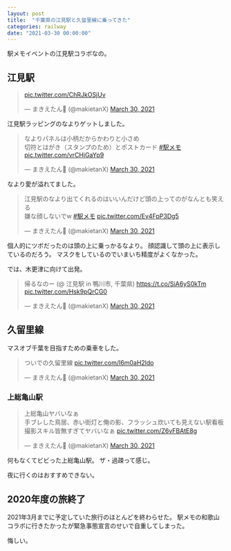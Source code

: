 ```yaml
---
layout: post
title:  "千葉県の江見駅と久留里線に乗ってきた"
categories: railway
date: "2021-03-30 00:00:00"
---
```


駅メモイベントの江見駅コラボなの。

## 江見駅

<blockquote class="twitter-tweet tw-align-center"><p lang="und" dir="ltr"><a href="https://t.co/ChRJkOSjUv">pic.twitter.com/ChRJkOSjUv</a></p>&mdash; まきえたん🥦 (@makietanX) <a href="https://twitter.com/makietanX/status/1376781523953745923?ref_src=twsrc%5Etfw">March 30, 2021</a></blockquote> <script async src="https://platform.twitter.com/widgets.js" charset="utf-8"></script>

江見駅ラッピングのなよりゲットしました。

<blockquote class="twitter-tweet tw-align-center"><p lang="ja" dir="ltr">なよりパネルは小柄だからかわりと小さめ<br>切符とはがき（スタンプのため）とポストカード <a href="https://twitter.com/hashtag/%E9%A7%85%E3%83%A1%E3%83%A2?src=hash&amp;ref_src=twsrc%5Etfw">#駅メモ</a> <a href="https://t.co/vrCHjGaYp9">pic.twitter.com/vrCHjGaYp9</a></p>&mdash; まきえたん🥦 (@makietanX) <a href="https://twitter.com/makietanX/status/1376797170171473920?ref_src=twsrc%5Etfw">March 30, 2021</a></blockquote> <script async src="https://platform.twitter.com/widgets.js" charset="utf-8"></script>

なより愛が溢れてました。

<blockquote class="twitter-tweet tw-align-center"><p lang="ja" dir="ltr">江見駅のなより出てくれるのはいいんだけど頭の上ってのがなんとも笑える<br>嫌な顔しないでw <a href="https://twitter.com/hashtag/%E9%A7%85%E3%83%A1%E3%83%A2?src=hash&amp;ref_src=twsrc%5Etfw">#駅メモ</a> <a href="https://t.co/Ev4FpP3Dg5">pic.twitter.com/Ev4FpP3Dg5</a></p>&mdash; まきえたん🥦 (@makietanX) <a href="https://twitter.com/makietanX/status/1376787585733816326?ref_src=twsrc%5Etfw">March 30, 2021</a></blockquote> <script async src="https://platform.twitter.com/widgets.js" charset="utf-8"></script>

個人的にツボだったのは頭の上に乗っかるなより。
顔認識して頭の上に表示しているのだろう。
マスクをしているのでいまいち精度がよくなかった。

では、木更津に向けて出発。

<blockquote class="twitter-tweet tw-align-center"><p lang="ja" dir="ltr">帰るなのー (@ 江見駅 in 鴨川市, 千葉県) <a href="https://t.co/SiA6yS0kTm">https://t.co/SiA6yS0kTm</a> <a href="https://t.co/Hsk9pQrCG0">pic.twitter.com/Hsk9pQrCG0</a></p>&mdash; まきえたん🥦 (@makietanX) <a href="https://twitter.com/makietanX/status/1376793362628509697?ref_src=twsrc%5Etfw">March 30, 2021</a></blockquote> <script async src="https://platform.twitter.com/widgets.js" charset="utf-8"></script>

## 久留里線

マスオブ千葉を目指すための乗車をした。

<blockquote class="twitter-tweet tw-align-center"><p lang="ja" dir="ltr">ついでの久留里線 <a href="https://t.co/I6m0aH2ldo">pic.twitter.com/I6m0aH2ldo</a></p>&mdash; まきえたん🥦 (@makietanX) <a href="https://twitter.com/makietanX/status/1376817769719586820?ref_src=twsrc%5Etfw">March 30, 2021</a></blockquote> <script async src="https://platform.twitter.com/widgets.js" charset="utf-8"></script>

### 上総亀山駅

<blockquote class="twitter-tweet tw-align-center"><p lang="ja" dir="ltr">上総亀山ヤバいなぁ<br>手ブレした鳥居、赤い街灯と俺の影、フラッシュ炊いても見えない駅看板<br>撮影スキル皆無すぎてヤバいなぁ <a href="https://t.co/Z6vFBAtE8g">pic.twitter.com/Z6vFBAtE8g</a></p>&mdash; まきえたん🥦 (@makietanX) <a href="https://twitter.com/makietanX/status/1376843179543064581?ref_src=twsrc%5Etfw">March 30, 2021</a></blockquote> <script async src="https://platform.twitter.com/widgets.js" charset="utf-8"></script>

何もなくてビビった上総亀山駅。
ザ・過疎って感じ。

夜に行くのはおすすめできない。

## 2020年度の旅終了

2021年3月までに予定していた旅行のほとんどを終わらせた。
駅メモの和歌山コラボに行きたかったが緊急事態宣言のせいで自重してしまった。

悔しい。
